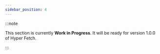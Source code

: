 ```yaml
---
sidebar_position: 4
---
```


:::note

This section is currently **Work in Progress**. It will be ready for version 1.0.0 of Hyper Fetch.

:::

<!-- ## General Flow

- Here we should explain the general flow of the package:
  1. Builder creation
  2. Command creation
  3. Command usage
  4. ???

## Debug

- debug mode z defaulta niech idą rzeczy do console logów, ale możliwość podpięcia np pluginu dev toolowego do native
  lub react lub czegokolwiek - warto o tym napisać może dorobią (może jakiś hook dorobimy? useDevTools i tam dane)

## Mock

- mockowanie out of the box - chociaż warto się zastanowić nad tym jeszcze pod kątem jak najlepiej używać -->
